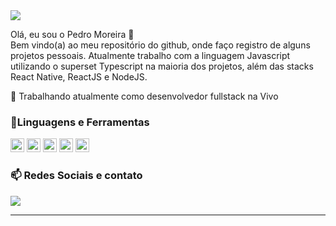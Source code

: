 
<img src="https://img.shields.io/static/v1?label=Overview&message=PEDROCMOREIRA&color=f8efd4&style=for-the-badge&logo=GitHub">

<!-- <img align='right' src="https://github-readme-stats.vercel.app/api?username=pedrocmoreira&show_icons=true&title_color=783c00&text_color=af552e&icon_color=783c00&bg_color=f8efd4&cache_seconds=2300"> -->

<p>
Olá, eu sou o Pedro Moreira 🚀<br/>
Bem vindo(a) ao meu repositório do github, onde faço registro de alguns projetos pessoais. Atualmente trabalho com a linguagem Javascript utilizando o superset Typescript na maioria dos projetos, além das stacks React Native, ReactJS e NodeJS.<br/>

💼 Trabalhando atualmente como desenvolvedor fullstack na Vivo<br/>
</p>

### 📓**Linguagens e Ferramentas**

<div>
<img height="22" src="https://img.shields.io/badge/javascript-%23323330.svg?style=for-the-badge&logo=javascript&logoColor=%23F7DF1E"/>
<img height="22" src="https://img.shields.io/badge/typescript-%23007ACC.svg?style=for-the-badge&logo=typescript&logoColor=white"/>
<img height="22" src="https://img.shields.io/badge/react_native-%2320232a.svg?style=for-the-badge&logo=react&logoColor=%2361DAFB"/>
<img height="22" src="https://img.shields.io/badge/react-%2320232a.svg?style=for-the-badge&logo=react&logoColor=%2361DAFB"/>
<img height="22" src="https://img.shields.io/badge/node.js-6DA55F?style=for-the-badge&logo=node.js&logoColor=white"/>
</div>

### 📫 **Redes Sociais e contato**
<p align="left">
  <a href="https://www.linkedin.com/in/pedro-cmoreira" alt="Linkedin">
  <img src="https://img.shields.io/badge/-Linkedin-0e76a8?style=flat-square&logo=Linkedin&logoColor=white"/></a>
</p>
<hr>
